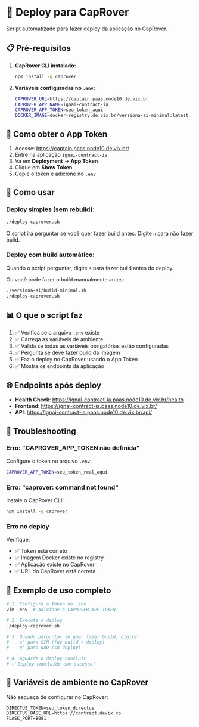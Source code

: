 # 🚀 Deploy para CapRover

Script automatizado para fazer deploy da aplicação no CapRover.

## 📋 Pré-requisitos

1. **CapRover CLI instalado:**

   ```bash
   npm install -g caprover
   ```

2. **Variáveis configuradas no `.env`:**
   ```bash
   CAPROVER_URL=https://captain.paas.node10.de.vix.br
   CAPROVER_APP_NAME=ignai-contract-ia
   CAPROVER_APP_TOKEN=seu_token_aqui
   DOCKER_IMAGE=docker-registry.de.vix.br/versiona-ai-minimal:latest
   ```

## 🔑 Como obter o App Token

1. Acesse: https://captain.paas.node10.de.vix.br/
2. Entre na aplicação `ignai-contract-ia`
3. Vá em **Deployment** → **App Token**
4. Clique em **Show Token**
5. Copie o token e adicione no `.env`

## 🚀 Como usar

### Deploy simples (sem rebuild):

```bash
./deploy-caprover.sh
```

O script irá perguntar se você quer fazer build antes. Digite `n` para não fazer build.

### Deploy com build automático:

Quando o script perguntar, digite `s` para fazer build antes do deploy.

Ou você pode fazer o build manualmente antes:

```bash
./versiona-ai/build-minimal.sh
./deploy-caprover.sh
```

## 📊 O que o script faz

1. ✅ Verifica se o arquivo `.env` existe
2. ✅ Carrega as variáveis de ambiente
3. ✅ Valida se todas as variáveis obrigatórias estão configuradas
4. ✅ Pergunta se deve fazer build da imagem
5. ✅ Faz o deploy no CapRover usando o App Token
6. ✅ Mostra os endpoints da aplicação

## 🌐 Endpoints após deploy

- **Health Check**: https://ignai-contract-ia.paas.node10.de.vix.br/health
- **Frontend**: https://ignai-contract-ia.paas.node10.de.vix.br/
- **API**: https://ignai-contract-ia.paas.node10.de.vix.br/api/

## 🔧 Troubleshooting

### Erro: "CAPROVER_APP_TOKEN não definida"

Configure o token no arquivo `.env`:

```bash
CAPROVER_APP_TOKEN=seu_token_real_aqui
```

### Erro: "caprover: command not found"

Instale o CapRover CLI:

```bash
npm install -g caprover
```

### Erro no deploy

Verifique:

- ✅ Token está correto
- ✅ Imagem Docker existe no registry
- ✅ Aplicação existe no CapRover
- ✅ URL do CapRover está correta

## 📝 Exemplo de uso completo

```bash
# 1. Configure o token no .env
vim .env  # Adicione o CAPROVER_APP_TOKEN

# 2. Execute o deploy
./deploy-caprover.sh

# 3. Quando perguntar se quer fazer build, digite:
# - 's' para SIM (faz build + deploy)
# - 'n' para NÃO (só deploy)

# 4. Aguarde o deploy concluir
# ✅ Deploy concluído com sucesso!
```

## 🎯 Variáveis de ambiente no CapRover

Não esqueça de configurar no CapRover:

```
DIRECTUS_TOKEN=seu_token_directus
DIRECTUS_BASE_URL=https://contract.devix.co
FLASK_PORT=8001
```
